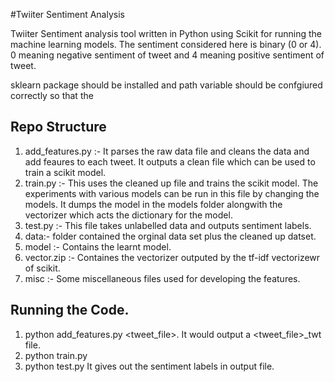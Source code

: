 #Twiiter Sentiment Analysis

Twiiter Sentiment analysis tool written in Python using Scikit for running the machine learning models. The sentiment considered here is binary (0 or 4). 0 meaning negative sentiment of tweet and 4 meaning positive sentiment of tweet. 

sklearn package should be installed and path variable should be confgiured correctly so that the 
## Repo Structure
1. add_features.py :- It parses the raw data file and cleans the data and add feaures to each tweet. It outputs a clean file which can be used to train a scikit model. 
2. train.py :- This uses the cleaned up file and trains the scikit model. The experiments with various models can be run in this file by changing the models. It dumps the model in the models folder alongwith the vectorizer which acts the dictionary for the model.
3. test.py :- This file takes unlabelled data and outputs sentiment labels. 
4. data:- folder contained the orginal data set plus the cleaned up datset.
5. model :- Contains the learnt model.
6. vector.zip :- Containes the vectorizer outputed by the tf-idf vectorizewr of scikit.
7. misc :- Some miscellaneous files used for developing the features.

## Running the Code.
1. python add_features.py <tweet_file>.
	It would output a <tweet_file>_twt file.
2. python train.py <cleaned tweet file> <label file for each tweet>
3. python test.py <cleaned twee file> <output file name>
It gives out the sentiment labels in output file.



